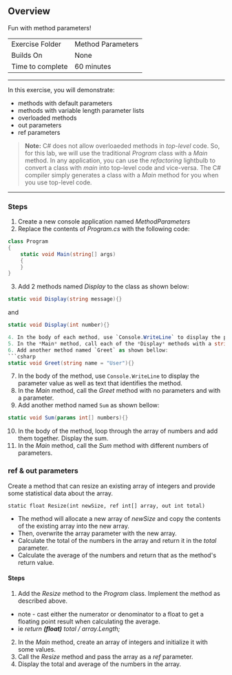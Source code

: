 ## Overview
Fun with method parameters!

| | |
| --------- | --------------------------- |
| Exercise Folder | Method Parameters |
| Builds On | None |
| Time to complete | 60 minutes

---

In this exercise, you will demonstrate:
* methods with default parameters
* methods with variable length parameter lists
* overloaded methods
* out parameters
* ref parameters

> **Note:** C# does not allow overloaeded methods in *top-level* code.  So, for this lab, we will use the traditional *Program* class with a *Main* method.  In any application, you can use the *refactoring* lightbulb to convert a class with *main* into top-level code and vice-versa.  The C# compiler simply generates a class with a *Main* method for you when you use top-level code.

---

### Steps
1. Create a new console application named *MethodParameters*
1. Replace the contents of *Program.cs* with the following code:
```csharp
class Program
{
    static void Main(string[] args)
    {
    }
}
```
3. Add 2 methods named *Display* to the class as shown below:
```csharp
static void Display(string message){}
```
and 
```csharp
static void Display(int number){}

4. In the body of each method, use `Console.WriteLine` to display the parameter value as well as text that identifies the method.  
5. In the *Main* method, call each of the *Display* methods with a string and an integer parameter.  Observe that the correct method is called based on the parameter type.
6. Add another method named `Greet` as shown bellow:
```csharp
static void Greet(string name = "User"){}
```
7. In the body of the method, use `Console.WriteLine` to display the parameter value as well as text that identifies the method.
8. In the *Main* method, call the *Greet* method with no parameters and with a parameter. 
9. Add another method named `Sum` as shown bellow:
```csharp
static void Sum(params int[] numbers){}
```
10. In the body of the method, loop through the array of numbers and add them together.  Display the sum.
11. In the *Main* method, call the *Sum* method with different numbers of parameters.


### ref & out parameters

Create a method that can resize an existing array of integers and provide some statistical data about the array.

`static float Resize(int newSize, ref int[] array, out int total)`
* The method will allocate a new array of *newSize* and copy the contents of the existing array into the new array.
* Then, overwrite the array parameter with the new array.
* Calculate the total of the numbers in the array and return it in the *total* parameter.
* Calculate the average of the numbers and return that as the method's return value.

#### Steps
1. Add the *Resize* method to the *Program* class.  Implement the method as described above.  
  * note - cast either the numerator or denominator to a float to get a floating point result when calculating the average.
  * ie *return **(float)** total / array.Length;*
2. In the *Main* method, create an array of integers and initialize it with some values.
3. Call the *Resize* method and pass the array as a *ref* parameter.
4. Display the total and average of the numbers in the array.
